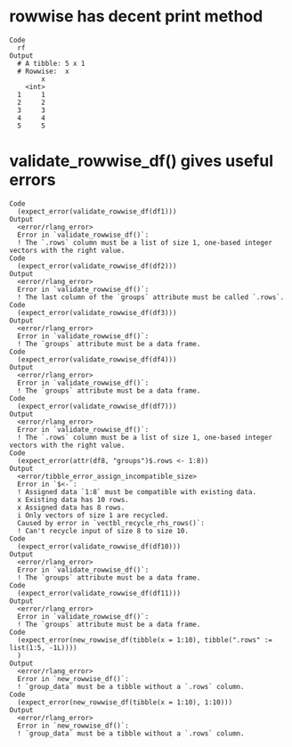 # rowwise has decent print method

    Code
      rf
    Output
      # A tibble: 5 x 1
      # Rowwise:  x
            x
        <int>
      1     1
      2     2
      3     3
      4     4
      5     5

# validate_rowwise_df() gives useful errors

    Code
      (expect_error(validate_rowwise_df(df1)))
    Output
      <error/rlang_error>
      Error in `validate_rowwise_df()`:
      ! The `.rows` column must be a list of size 1, one-based integer vectors with the right value.
    Code
      (expect_error(validate_rowwise_df(df2)))
    Output
      <error/rlang_error>
      Error in `validate_rowwise_df()`:
      ! The last column of the `groups` attribute must be called `.rows`.
    Code
      (expect_error(validate_rowwise_df(df3)))
    Output
      <error/rlang_error>
      Error in `validate_rowwise_df()`:
      ! The `groups` attribute must be a data frame.
    Code
      (expect_error(validate_rowwise_df(df4)))
    Output
      <error/rlang_error>
      Error in `validate_rowwise_df()`:
      ! The `groups` attribute must be a data frame.
    Code
      (expect_error(validate_rowwise_df(df7)))
    Output
      <error/rlang_error>
      Error in `validate_rowwise_df()`:
      ! The `.rows` column must be a list of size 1, one-based integer vectors with the right value.
    Code
      (expect_error(attr(df8, "groups")$.rows <- 1:8))
    Output
      <error/tibble_error_assign_incompatible_size>
      Error in `$<-`:
      ! Assigned data `1:8` must be compatible with existing data.
      x Existing data has 10 rows.
      x Assigned data has 8 rows.
      i Only vectors of size 1 are recycled.
      Caused by error in `vectbl_recycle_rhs_rows()`:
      ! Can't recycle input of size 8 to size 10.
    Code
      (expect_error(validate_rowwise_df(df10)))
    Output
      <error/rlang_error>
      Error in `validate_rowwise_df()`:
      ! The `groups` attribute must be a data frame.
    Code
      (expect_error(validate_rowwise_df(df11)))
    Output
      <error/rlang_error>
      Error in `validate_rowwise_df()`:
      ! The `groups` attribute must be a data frame.
    Code
      (expect_error(new_rowwise_df(tibble(x = 1:10), tibble(".rows" := list(1:5, -1L))))
      )
    Output
      <error/rlang_error>
      Error in `new_rowwise_df()`:
      ! `group_data` must be a tibble without a `.rows` column.
    Code
      (expect_error(new_rowwise_df(tibble(x = 1:10), 1:10)))
    Output
      <error/rlang_error>
      Error in `new_rowwise_df()`:
      ! `group_data` must be a tibble without a `.rows` column.

